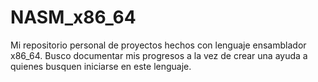 # NASM_x86_64
Mi repositorio personal de proyectos hechos con lenguaje ensamblador x86_64.
Busco documentar mis progresos a la vez de crear una ayuda a quienes busquen iniciarse en este lenguaje.
